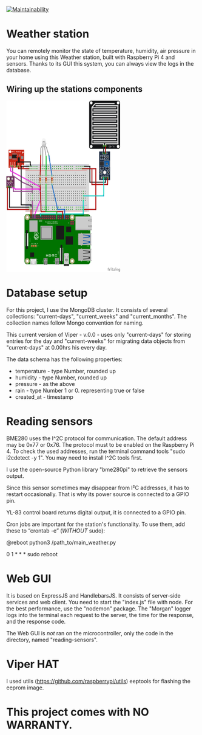 [![Maintainability](https://api.codeclimate.com/v1/badges/c1713fd96a5aaa62b9a5/maintainability)](https://codeclimate.com/github/pl063/weather-station/maintainability)

# Weather station
You can remotely monitor the state of temperature, humidity, air pressure in your home using this Weather station, built with Raspberry Pi 4 and sensors. Thanks to its GUI this system, you can always view the logs in the database. 

## Wiring up the stations components
<a href="url"><img src="/media/weather_station_beta_bb.png" align="center" height="450px" width="300px" ></a>

# Database setup
For this project, I use the MongoDB cluster. It consists of several collections: "current-days", "current_weeks" and "current_months". 
The collection names follow Mongo convention for naming.

This current version of Viper - v.0.0 - uses only "current-days" for storing entries for the day and "current-weeks" for migrating data objects from "current-days" at 0.00hrs his every day.

The data schema has the following properties: 
- temperature - type Number, rounded up
- humidity  - type Number, rounded up
- pressure - as the above
- rain -  type Number 1 or 0. representing true or false 
- created_at - timestamp

# Reading sensors

BME280 uses the I^2C  protocol for communication. The default address may be 0x77 or 0x76. The protocol must to be enabled on the Raspberry Pi 4. To check the used addresses, run the terminal command tools "sudo i2cdetect -y 1". You may need to install  I^2C tools first.

I use the open-source Python library "bme280pi" to retrieve the sensors output.

Since this sensor sometimes may disappear from I²C addresses, it has to restart occasionally. That is why its power source is connected to a GPIO pin.

YL-83 control board returns digital output, it is connected to a GPIO pin.

Cron jobs are important for the station's functionality. To use them, add these to “crontab -e” (*WITHOUT* sudo):

@reboot python3 /path_to/main_weather.py 

0 1 * * * sudo reboot

# Web GUI 
It is based on ExpressJS and HandlebarsJS. It consists of server-side services and web client. You need to start the "index.js" file with node. For the best performance, use the "nodemon” package. The "Morgan" logger logs into the terminal each request to the server, the time for the response, and the response code.

The Web GUI is *not* ran on the microcontroller, only the code in the directory, named "reading-sensors".

# Viper HAT
I used utils (https://github.com/raspberrypi/utils) eeptools for flashing the eeprom image.

# This project comes with NO WARRANTY.
